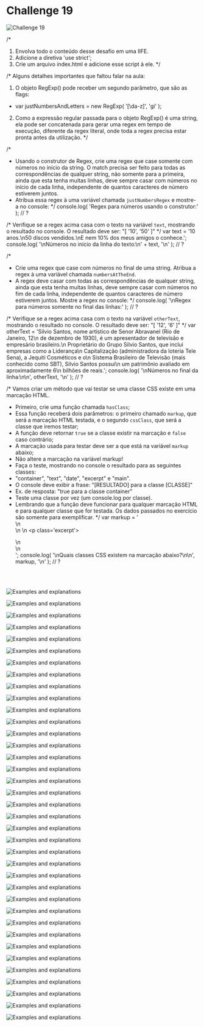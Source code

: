 # Challenge 19

![Challenge 19]()

/*
1. Envolva todo o conteúdo desse desafio em uma IIFE.
2. Adicione a diretiva 'use strict';
3. Crie um arquivo index.html e adicione esse script à ele.
*/

/*
Alguns detalhes importantes que faltou falar na aula:
1. O objeto RegExp() pode receber um segundo parâmetro, que são as flags:
- var justNumbersAndLetters = new RegExp( '[\\da-z]', 'gi' );
2. Como a expressão regular passada para o objeto RegExp() é uma string,
ela pode ser concatenada para gerar uma regex em tempo de execução,
diferente da regex literal, onde toda a regex precisa estar pronta antes
da utilização.
*/

/*
- Usando o construtor de Regex, crie uma regex que case somente com números
no início da string. O match precisa ser feito para todas as
correspondências de qualquer string, não somente para a primeira, ainda que
esta tenha muitas linhas, deve sempre casar com números no início de cada
linha, independente de quantos caracteres de número estiverem juntos.
- Atribua essa regex à uma variável chamada `justNumbersRegex` e mostre-a
no console:
*/
console.log( 'Regex para números usando o construtor:' );
// ?

/*
Verifique se a regex acima casa com o texto na variável `text`, mostrando o
resultado no console. O resultado deve ser:
"[ '10', '50' ]"
*/
var text = '10 anos.\n50 discos vendidos.\nE nem 10% dos meus amigos o conhece.';
console.log( '\nNúmeros no início da linha do texto:\n' + text, '\n' );
// ?

/*
- Crie uma regex que case com números no final de uma string. Atribua a
regex à uma variável chamada `numbersAtTheEnd`.
- A regex deve casar com todas as correspondências de qualquer string, ainda
que esta tenha muitas linhas, deve sempre casar com números no fim de cada
linha, independente de quantos caracteres de número estiverem juntos.
Mostre a regex no console:
*/
console.log( '\nRegex para números somente no final das linhas:' );
// ?

/*
Verifique se a regex acima casa com o texto na variável `otherText`,
mostrando o resultado no console.
O resultado deve ser:
"[ '12', '6' ]"
*/
var otherText = 'Silvio Santos, nome artístico de Senor Abravanel (Rio de Janeiro, 12\n de dezembro de 1930), é um apresentador de televisão e empresário brasileiro.\n Proprietário do Grupo Silvio Santos, que inclui empresas como a Liderança\n Capitalização (administradora da loteria Tele Sena), a Jequiti Cosméticos e o\n Sistema Brasileiro de Televisão (mais conhecido como SBT), Silvio Santos possui\n um patrimônio avaliado em aproximadamente 6\n bilhões de reais.';
console.log( '\nNúmeros no final da linha:\n\n', otherText, '\n' );
// ?

/*
Vamos criar um método que vai testar se uma classe CSS existe em uma
marcação HTML.
- Primeiro, crie uma função chamada `hasClass`;
- Essa função receberá dois parâmetros: o primeiro chamado `markup`, que
será a marcação HTML testada, e o segundo `cssClass`, que será a classe que
iremos testar;
- A função deve retornar `true` se a classe existir na marcação e `false`
caso contrário;
- A marcação usada para testar deve ser a que está na variável `markup`
abaixo;
- Não altere a marcação na variável markup!
- Faça o teste, mostrando no console o resultado para as seguintes classes:
- "container", "text", "date", "excerpt" e "main".
- O console deve exibir a frase:
"[RESULTADO] para a classe [CLASSE]"
- Ex. de resposta:
"true para a classe container"
- Teste uma classe por vez (um console.log por classe).
- Lembrando que a função deve funcionar para qualquer marcação HTML e para
qualquer classe que for testada. Os dados passados no exercício são somente
para exemplificar.
*/
var markup = '<main>\n  <div class="container">\n    <span class="text date"></span>\n    <p class=\'excerpt\'></p>\n  </div>\n</main>';
console.log( '\nQuais classes CSS existem na marcação abaixo?\n\n', markup, '\n' );
// ?

<br>
<br>

![Examples and explanations]()

![Examples and explanations]()

![Examples and explanations]()

![Examples and explanations]()

![Examples and explanations]()

![Examples and explanations]()

![Examples and explanations]()

![Examples and explanations]()

![Examples and explanations]()

![Examples and explanations]()

![Examples and explanations]()

![Examples and explanations]()

![Examples and explanations]()

![Examples and explanations]()

![Examples and explanations]()

![Examples and explanations]()

![Examples and explanations]()

![Examples and explanations]()

![Examples and explanations]()

![Examples and explanations]()

![Examples and explanations]()

![Examples and explanations]()

![Examples and explanations]()

![Examples and explanations]()

![Examples and explanations]()

![Examples and explanations]()

![Examples and explanations]()

![Examples and explanations]()

![Examples and explanations]()

![Examples and explanations]()

![Examples and explanations]()

![Examples and explanations]()

![Examples and explanations]()

![Examples and explanations]()

![Examples and explanations]()

![Examples and explanations]()

![Examples and explanations]()